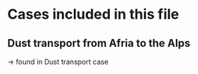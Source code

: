 # Cases included in this file

## Dust transport from Afria to the Alps

-> found in Dust transport case
